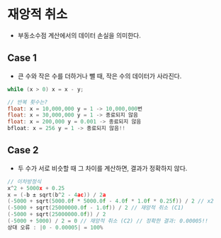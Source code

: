 # 재앙적 취소

- 부동소수점 계산에서의 데이터 손실을 의미한다.

## Case 1
- 큰 수와 작은 수를 더하거나 뺄 때, 작은 수의 데이터가 사라진다.

```cpp
while (x > 0) x = x - y;

// 반복 횟수는?
float: x = 10,000,000 y = 1 -> 10,000,000번
float: x = 30,000,000 y = 1 -> 종료되지 않음
float: x = 200,000 y = 0.001 -> 종료되지 않음
bfloat: x = 256 y = 1 -> 종료되지 않음!!
```

## Case 2
- 두 수가 서로 비슷할 때 그 차이를 계산하면, 결과가 정확하지 않다.

```cpp
// 이차방정식
x^2 + 5000x + 0.25
x = (-b ± sqrt(b^2 - 4ac)) / 2a
(-5000 + sqrt(5000.0f * 5000.0f - 4.0f * 1.0f * 0.25f)) / 2 // x2
(-5000 + sqrt(25000000.0f - 1.0f)) / 2 // 재앙적 취소 (C1)
(-5000 + sqrt(25000000.0f)) / 2
(-5000 + 5000) / 2 = 0 // 재앙적 취소 (C2) // 정확한 결과: 0.00005!!
상대 오류 : |0 - 0.00005| = 100%
```
